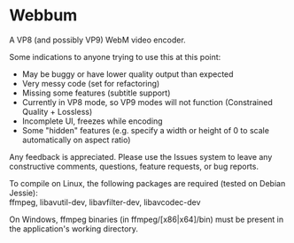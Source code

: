 # Webbum
A VP8 (and possibly VP9) WebM video encoder.

Some indications to anyone trying to use this at this point:  
* May be buggy or have lower quality output than expected  
* Very messy code (set for refactoring)  
* Missing some features (subtitle support)
* Currently in VP8 mode, so VP9 modes will not function (Constrained Quality + Lossless)  
* Incomplete UI, freezes while encoding  
* Some "hidden" features (e.g. specify a width or height of 0 to scale automatically on aspect ratio)

Any feedback is appreciated. Please use the Issues system to leave any constructive comments, questions, feature requests, or bug reports.

To compile on Linux, the following packages are required (tested on Debian Jessie):  
ffmpeg, libavutil-dev, libavfilter-dev, libavcodec-dev

On Windows, ffmpeg binaries (in ffmpeg/[x86|x64]/bin) must be present in the application's working directory.
